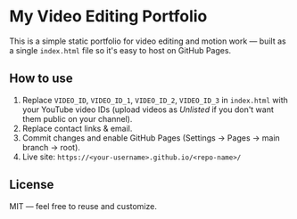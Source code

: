 # My Video Editing Portfolio

This is a simple static portfolio for video editing and motion work — built as a single `index.html` file so it's easy to host on GitHub Pages.

## How to use
1. Replace `VIDEO_ID`, `VIDEO_ID_1`, `VIDEO_ID_2`, `VIDEO_ID_3` in `index.html` with your YouTube video IDs (upload videos as *Unlisted* if you don't want them public on your channel).
2. Replace contact links & email.
3. Commit changes and enable GitHub Pages (Settings → Pages → main branch → root).
4. Live site: `https://<your-username>.github.io/<repo-name>/`

## License
MIT — feel free to reuse and customize.
